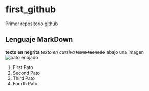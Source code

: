 # first_github
Primer repositorio github
## Lenguaje MarkDown
**texto en negrita**
*texto en cursiva*
~~texto tachado~~
abajo una imagen
![pato enojado](https://pbs.twimg.com/media/D35CLH7W4AEHd8c.jpg)


<ol>
<li>First Pato</li>
<li>Second Pato</li>
<li>Third Pato</li>
<li>Fourth Pato</li>
</ol>
